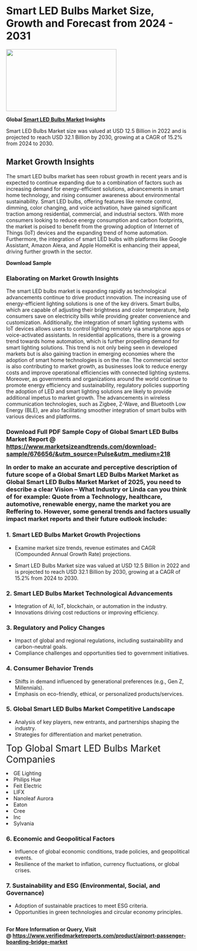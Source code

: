 <H1>Smart LED Bulbs Market Size, Growth and Forecast from 2024 - 2031</H1><img class="aligncenter size-medium wp-image-584254" src="https://thirdeyenews.in/wp-content/uploads/2024/09/Global-Market-Research-300x168.jpeg" alt="" width="300" height="168" /><p><strong>Global&nbsp;<a href="https://www.marketsizeandtrends.com/download-sample/676656/&amp;utm_source=Pulse&amp;utm_medium=218">Smart LED Bulbs Market</a> Insights</strong></p><p>Smart LED Bulbs Market size was valued at USD 12.5 Billion in 2022 and is projected to reach USD 32.1 Billion by 2030, growing at a CAGR of 15.2% from 2024 to 2030.</p><p><h2>Market Growth Insights</h2> The smart LED bulbs market has seen robust growth in recent years and is expected to continue expanding due to a combination of factors such as increasing demand for energy-efficient solutions, advancements in smart home technology, and rising consumer awareness about environmental sustainability. Smart LED bulbs, offering features like remote control, dimming, color changing, and voice activation, have gained significant traction among residential, commercial, and industrial sectors. With more consumers looking to reduce energy consumption and carbon footprints, the market is poised to benefit from the growing adoption of Internet of Things (IoT) devices and the expanding trend of home automation. Furthermore, the integration of smart LED bulbs with platforms like Google Assistant, Amazon Alexa, and Apple HomeKit is enhancing their appeal, driving further growth in the sector. <p><strong>Download Sample</strong></p> <h3>Elaborating on Market Growth Insights</h3> The smart LED bulbs market is expanding rapidly as technological advancements continue to drive product innovation. The increasing use of energy-efficient lighting solutions is one of the key drivers. Smart bulbs, which are capable of adjusting their brightness and color temperature, help consumers save on electricity bills while providing greater convenience and customization. Additionally, the integration of smart lighting systems with IoT devices allows users to control lighting remotely via smartphone apps or voice-activated assistants. In residential applications, there is a growing trend towards home automation, which is further propelling demand for smart lighting solutions. This trend is not only being seen in developed markets but is also gaining traction in emerging economies where the adoption of smart home technologies is on the rise. The commercial sector is also contributing to market growth, as businesses look to reduce energy costs and improve operational efficiencies with connected lighting systems. Moreover, as governments and organizations around the world continue to promote energy efficiency and sustainability, regulatory policies supporting the adoption of LED and smart lighting solutions are likely to provide additional impetus to market growth. The advancements in wireless communication technologies, such as Zigbee, Z-Wave, and Bluetooth Low Energy (BLE), are also facilitating smoother integration of smart bulbs with various devices and platforms. <h3></p><p><span class=""><strong>Download Full PDF Sample Copy of Global Smart LED Bulbs Market Report</strong> @ <a href="https://www.marketsizeandtrends.com/download-sample/676656/&amp;utm_source=Pulse&amp;utm_medium=218" target="_blank">https://www.marketsizeandtrends.com/download-sample/676656/&amp;utm_source=Pulse&amp;utm_medium=218</a></span></p><p>In order to make an accurate and perceptive description of future scope of a Global&nbsp;Smart LED Bulbs Market Market as Global&nbsp;Smart LED Bulbs Market Market of 2025, you need to describe a clear Vision &ndash; What Industry or Linda can you think of for example: Quote from a Technology, healthcare, automotive, renewable energy, name the market you are Reffering to. However, some general trends and factors usually impact market reports and their future outlook include:</p><h3>1.&nbsp;<strong>Smart LED Bulbs Market Growth Projections</strong></h3><ul><li>Examine market size trends, revenue estimates and CAGR (Compounded Annual Growth Rate) projections.</li><li><p>Smart LED Bulbs Market size was valued at USD 12.5 Billion in 2022 and is projected to reach USD 32.1 Billion by 2030, growing at a CAGR of 15.2% from 2024 to 2030.</p></li></ul><h3>2.&nbsp;<strong>Smart LED Bulbs Market Technological Advancements</strong></h3><ul><li>Integration of AI, IoT, blockchain, or automation in the industry.</li><li>Innovations driving cost reductions or improving efficiency.</li></ul><h3>3.&nbsp;<strong>Regulatory and Policy Changes</strong></h3><ul><li>Impact of global and regional regulations, including sustainability and carbon-neutral goals.</li><li>Compliance challenges and opportunities tied to government initiatives.</li></ul><h3>4.&nbsp;<strong>Consumer Behavior Trends</strong></h3><ul><li>Shifts in demand influenced by generational preferences (e.g., Gen Z, Millennials).</li><li>Emphasis on eco-friendly, ethical, or personalized products/services.</li></ul><h3>5.&nbsp;<strong>Global Smart LED Bulbs Market Competitive Landscape</strong></h3><ul><li>Analysis of key players, new entrants, and partnerships shaping the industry.</li><li>Strategies for differentiation and market penetration.</li></ul><p data-pm-slice="1 1 []"><span style="color: inherit; font-family: inherit; font-size: 25px;">Top Global Smart LED Bulbs Market Companies</span></p><div class="" data-test-id=""><p><li>GE Lighting</li><li> Philips Hue</li><li> Feit Electric</li><li> LIFX</li><li> Nanoleaf Aurora</li><li> Eaton</li><li> Cree</li><li> Inc</li><li> Sylvania</li></p></div><h3>6.&nbsp;<strong>Economic and Geopolitical Factors</strong></h3><ul><li>Influence of global economic conditions, trade policies, and geopolitical events.</li><li>Resilience of the market to inflation, currency fluctuations, or global crises.</li></ul><h3>7.&nbsp;<strong>Sustainability and ESG (Environmental, Social, and Governance)</strong></h3><ul><li>Adoption of sustainable practices to meet ESG criteria.</li><li>Opportunities in green technologies and circular economy principles.</li></ul><h2><strong style="font-size: 14px;">For More Information or Query, Visit @&nbsp;</strong><a style="background-color: #ffffff; font-size: 14px;" href="https://www.marketsizeandtrends.com/report/smart-led-bulbs-market/" target="_blank">https://www.verifiedmarketreports.com/product/airport-passenger-boarding-bridge-market</a></h2>
